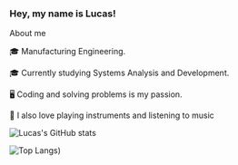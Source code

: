 ### Hey, my name is Lucas!

About me

🎓 Manufacturing Engineering.

🎓 Currently studying Systems Analysis and Development.

🖥️ Coding and solving problems is my passion.

🎸 I also love playing instruments and listening to music



![Lucas's GitHub stats](https://github-readme-stats.vercel.app/api?username=DevLucasEduardo&show_icons=true&theme=dracula) 

![Top Langs](https://github-readme-stats.vercel.app/api/top-langs/?username=DevLucasEduardo&layout=compact&theme=dracula))

